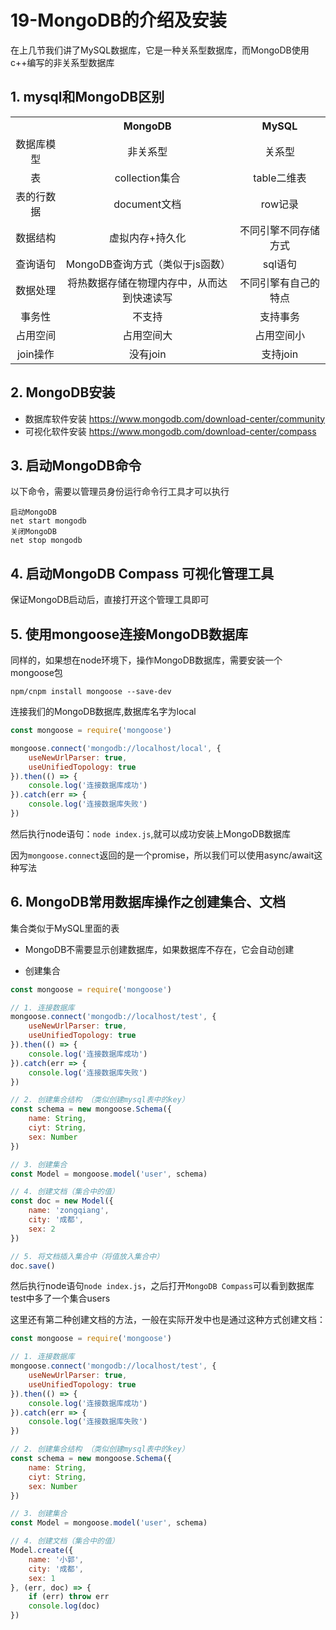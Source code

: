 # 19-MongoDB的介绍及安装

在上几节我们讲了MySQL数据库，它是一种关系型数据库，而MongoDB使用c++编写的非关系型数据库

## 1. mysql和MongoDB区别
<table style="text-align: center;">
    <tr>
        <th></th>
        <th>MongoDB</th>
        <th>MySQL</th>
    </tr>
    <tr>
        <td>数据库模型</td>
        <td>非关系型</td>
        <td>关系型</td>
    </tr>
    <tr>
        <td>表</td>
        <td>collection集合</td>
        <td>table二维表</td>
    </tr>
    <tr>
        <td>表的行数据</td>
        <td>document文档</td>
        <td>row记录</td>
    </tr>
    <tr>
        <td>数据结构</td>
        <td>虚拟内存+持久化</td>
        <td>不同引擎不同存储方式</td>
    </tr>
    <tr>
        <td>查询语句</td>
        <td>MongoDB查询方式（类似于js函数）</td>
        <td>sql语句</td>
    </tr>
    <tr>
        <td>数据处理</td>
        <td>将热数据存储在物理内存中，从而达到快速读写</td>
        <td>不同引擎有自己的特点</td>
    </tr>
    <tr>
        <td>事务性</td>
        <td>不支持</td>
        <td>支持事务</td>
    </tr>
    <tr>
        <td>占用空间</td>
        <td>占用空间大</td>
        <td>占用空间小</td>
    </tr>
    <tr>
        <td>join操作</td>
        <td>没有join</td>
        <td>支持join</td>
    </tr>
</table>

## 2. MongoDB安装

- 数据库软件安装 https://www.mongodb.com/download-center/community
- 可视化软件安装 https://www.mongodb.com/download-center/compass

## 3. 启动MongoDB命令

以下命令，需要以管理员身份运行命令行工具才可以执行
```
启动MongoDB
net start mongodb
关闭MongoDB
net stop mongodb
```
## 4. 启动MongoDB Compass 可视化管理工具

保证MongoDB启动后，直接打开这个管理工具即可

## 5. 使用mongoose连接MongoDB数据库

同样的，如果想在node环境下，操作MongoDB数据库，需要安装一个mongoose包
```
npm/cnpm install mongoose --save-dev
```
连接我们的MongoDB数据库,数据库名字为local
```js
const mongoose = require('mongoose')

mongoose.connect('mongodb://localhost/local', {
    useNewUrlParser: true,
    useUnifiedTopology: true
}).then(() => {
    console.log('连接数据库成功')
}).catch(err => {
    console.log('连接数据库失败')
})
```
然后执行node语句：`node index.js`,就可以成功安装上MongoDB数据库

因为`mongoose.connect`返回的是一个promise，所以我们可以使用async/await这种写法
## 6. MongoDB常用数据库操作之创建集合、文档

集合类似于MySQL里面的表

- MongoDB不需要显示创建数据库，如果数据库不存在，它会自动创建

- 创建集合
```js
const mongoose = require('mongoose')

// 1. 连接数据库
mongoose.connect('mongodb://localhost/test', {
    useNewUrlParser: true,
    useUnifiedTopology: true
}).then(() => {
    console.log('连接数据库成功')
}).catch(err => {
    console.log('连接数据库失败')
})

// 2. 创建集合结构 （类似创建mysql表中的key）
const schema = new mongoose.Schema({
    name: String,
    ciyt: String,
    sex: Number
})

// 3. 创建集合
const Model = mongoose.model('user', schema)

// 4. 创建文档（集合中的值）
const doc = new Model({
    name: 'zongqiang',
    city: '成都',
    sex: 2
})

// 5. 将文档插入集合中（将值放入集合中）
doc.save()
```
然后执行node语句`node index.js`，之后打开`MongoDB Compass`可以看到数据库test中多了一个集合users

这里还有第二种创建文档的方法，一般在实际开发中也是通过这种方式创建文档：
```js
const mongoose = require('mongoose')

// 1. 连接数据库
mongoose.connect('mongodb://localhost/test', {
    useNewUrlParser: true,
    useUnifiedTopology: true
}).then(() => {
    console.log('连接数据库成功')
}).catch(err => {
    console.log('连接数据库失败')
})

// 2. 创建集合结构 （类似创建mysql表中的key）
const schema = new mongoose.Schema({
    name: String,
    ciyt: String,
    sex: Number
})

// 3. 创建集合
const Model = mongoose.model('user', schema)

// 4. 创建文档（集合中的值）
Model.create({
    name: '小郭',
    city: '成都',
    sex: 1
}, (err, doc) => {
    if (err) throw err
    console.log(doc)
})
```